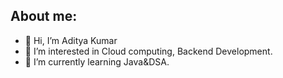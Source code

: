 <h2>About me:</h2>

- 👋 Hi, I’m Aditya Kumar<br>
- 👀 I’m interested in Cloud computing, Backend Development.<br>
- 🌱 I’m currently learning Java&DSA.


<!---
aadi007kumar/aadi007kumar is a ✨ special ✨ repository because its `README.md` (this file) appears on your GitHub profile.
You can click the Preview link to take a look at your changes.
--->

